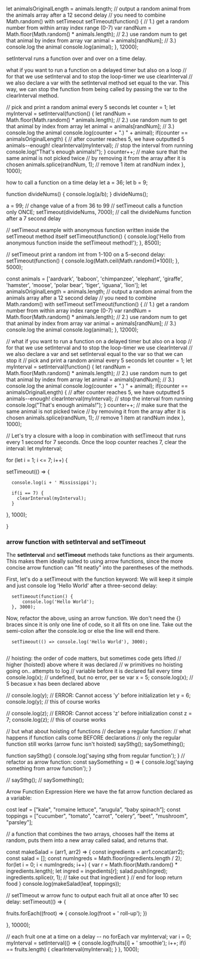 let animalsOriginalLength = animals.length;
// output a random animal from the animals array after a 12 second delay
// you need to combine Math.random() with setTimeout
setTimeout(function() {
// 1.) get a random number from within array index range (0-7)
var randNum = Math.floor(Math.random() * animals.length);
// 2.) use random num to get that animal by index from array
var animal = animals[randNum];
// 3.) console.log the animal
console.log(animal);
}, 12000);

setInterval runs a function over and over on a time delay. 

what if you want to run a function on a delayed timer but also on a loop
// for that we use setInterval and to stop the loop-timer we use clearInterval
// we also declare a var with the setInterval method set equal to the var. This way, we can stop the function from being called by passing the var to the clearInterval method.
 
// pick and print a random animal every 5 seconds
let counter = 1;
let myInterval = setInterval(function() {
let randNum = Math.floor(Math.random() * animals.length);
// 2.) use random num to get that animal by index from array
let animal = animals[randNum];
// 3.) console.log the animal
console.log(counter + ".) " + animal);
if(counter == animalsOriginalLength) { // after counter reaches 5, we have outputted 5 animals--enough!
clearInterval(myInterval); // stop the interval from running
console.log("That's enough animals!");
}
counter++;
// make sure that the same animal is not picked twice
// by removing it from the array after it is chosen
animals.splice(randNum, 1); // remove 1 item at randNum index
}, 1000);

how to call a function on a time delay
let a = 36;
let b = 9;

function divideNums() {
console.log(a/b);
}
divideNums();

a = 99; // change value of a from 36 to 99 
// setTimeout calls a function only ONCE;
setTimeout(divideNums, 7000); // call the divideNums function after a 7 second delay

// setTimeout example with anonymous function written inside the setTimeout method itself
setTimeout(function() {
console.log('Hello from anonymous function inside the setTimeout method!');
}, 8500);

// setTimeout print a random int from 1-100 on a 5-second delay:
setTimeout(function() {
console.log(Math.ceil(Math.random()*100));
}, 5000);

const animals = ['aardvark', 'baboon', 'chimpanzee', 'elephant', 'giraffe', 'hamster', 'moose', 'polar bear', 'tiger', 'iguana', 'lion'];
let animalsOriginalLength = animals.length;
// output a random animal from the animals array after a 12 second delay
// you need to combine Math.random() with setTimeout
setTimeout(function() {
// 1.) get a random number from within array index range (0-7)
var randNum = Math.floor(Math.random() * animals.length);
// 2.) use random num to get that animal by index from array
var animal = animals[randNum];
// 3.) console.log the animal
console.log(animal);
}, 12000);

// what if you want to run a function on a delayed timer but also on a loop
// for that we use setInterval and to stop the loop-timer we use clearInterval
// we also declare a var and set setInterval equal to the var so that we can stop it
// pick and print a random animal every 5 seconds
let counter = 1;
let myInterval = setInterval(function() {
let randNum = Math.floor(Math.random() * animals.length);
// 2.) use random num to get that animal by index from array
let animal = animals[randNum];
// 3.) console.log the animal
console.log(counter + ".) " + animal);
if(counter == animalsOriginalLength) { // after counter reaches 5, we have outputted 5 animals--enough!
clearInterval(myInterval); // stop the interval from running
console.log("That's enough animals!");
}
counter++;
// make sure that the same animal is not picked twice
// by removing it from the array after it is chosen
animals.splice(randNum, 1); // remove 1 item at randNum index
}, 1000);

// Let's try a closure with a loop in combination with setTimeout that runs every 1 second for 7 seconds. Once the loop counter reaches 7, clear the interval:
let myInterval;

for (let i = 1; i <= 7; i++) {

  setTimeout(() => {

      console.log(i + ' Mississippi');

      if(i == 7) {
        clearInterval(myInterval);
      }

  }, 1000);

}

### arrow function with setInterval and setTimeout

The **setInterval** and **setTimeout** methods take functions as their arguments. This makes them ideally suited to using arrow functions, since the more concise arrow function can "fit neatly" into the parentheses of the methods.

First, let's do a setTimeout with the function keyword:
We will keep it simple and just console log 'Hello World' after a three-second delay:

```
  setTimeout(function() {
      console.log('Hello World');
  }, 3000);

```

Now, refactor the above, using an arrow function. We don't need the {} braces since it is only one line of code, so it all fits on one line. Take out the semi-colon after the console.log or else the line will end there.

```
  setTimeout(() => console.log('Hello World'), 3000);
  
```


// hoisting: the order of code matters, but sometimes code gets lifted
// higher (hoisted) above where it was declared
// w primitives no hoisting going on.. attempts to log
// variable before it is declared fail every time
console.log(x); // undefined, but no error, per se
var x = 5;
console.log(x); // 5 becasue x has been declared above

// console.log(y);
// ERROR: Cannot access 'y' before initialization
let y = 6;
console.log(y); // this of course works

// console.log(z);
// ERROR: Cannot access 'z' before initialization
const z = 7;
console.log(z); // this of course works

// but what about hoisting of functions
// declare a regular function:
// what happens if function calls come BEFORE declarations
// only the regular function still works (arrow func isn't hoisted)
saySthg();
saySomething();

function saySthg() {
console.log('saying sthg from regular function');
}
// refactor as arrow function:
const saySomething = () => {
console.log('saying something from arrow function');
}

// saySthg();
// saySomething();

Arrow Function Expression
Here we have the fat arrow function declared as a variable:

cost leaf = ["kale", "romaine lettuce", “arugula”, “baby spinach”];
const toppings = ["cucumber", "tomato", "carrot", "celery”, “beet", "mushroom", "parsley"];

// a function that combines the two arrays, chooses half the items at random, puts them into a new array called salad, and returns that.

const makeSalad = (arr1, arr2) => { 
  const ingredients = arr1.concat(arr2);
  const salad = [];
  const numIngreds = Math.floor(ingredients.length / 2);
  for(let i = 0; i < numIngreds; i++) {
     var r = Math.floor(Math.random() *  ingredients.length);
     let ingred = ingedients[r];
     salad.push(ingred);
     ingredients.splice(r, 1); // take out that ingredient
} // end for loop
return food
}
console.log(makeSalad(leaf, toppings));

// setTImeout w arrow func to output each fruit all at once after 10 sec delay:
setTimeout(() => {

fruits.forEach((froot) => {
console.log(froot + ' roll-up');
})

}, 10000);

// each fruit one at a time on a delay -- no forEach
var myInterval;
var i = 0;
myInterval = setInterval(() => {
console.log(fruits[i] + ' smoothie');
i++;
if(i == fruits.length) {
clearInterval(myInterval);
}
}, 1000);
